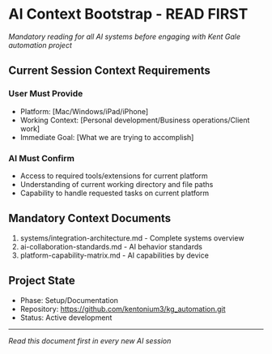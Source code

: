 # AI Context Bootstrap - READ FIRST

*Mandatory reading for all AI systems before engaging with Kent Gale automation project*

## Current Session Context Requirements

### User Must Provide
- Platform: [Mac/Windows/iPad/iPhone]
- Working Context: [Personal development/Business operations/Client work]
- Immediate Goal: [What we are trying to accomplish]

### AI Must Confirm
- Access to required tools/extensions for current platform
- Understanding of current working directory and file paths
- Capability to handle requested tasks on current platform

## Mandatory Context Documents

1. systems/integration-architecture.md - Complete systems overview
2. ai-collaboration-standards.md - AI behavior standards
3. platform-capability-matrix.md - AI capabilities by device

## Project State
- Phase: Setup/Documentation
- Repository: https://github.com/kentonium3/kg_automation.git
- Status: Active development

---
*Read this document first in every new AI session*
